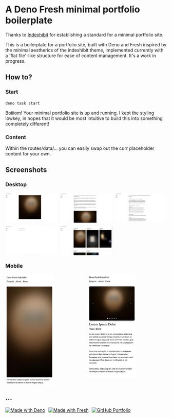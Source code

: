 # A Deno Fresh minimal portfolio boilerplate
Thanks to [Indexhibit](https://indexhibit.org/) for establishing a standard for a minimal portfolio site.

This is a boilerplate for a portfolio site, built with Deno and Fresh inspired by the minimal aestherics of the indexhibit theme, implemented currently with a 'flat file'-like structure for ease of content management. It's a work in progress.

## How to?

### Start

```
deno task start
```

Boiiiom! Your minimal portfolio site is up and running. I kept the styling lowkey, in hopes that it would be most intuitive to build this into something completely different!

### Content
Within the routes/data/... you can easily swap out the curr placeholder content for your own. 

## Screenshots

### Desktop

<div style="display: grid; grid-template-columns: repeat(3, 1fr); gap: 10px;">
  <img src="static/readme-images/desktop-index.jpeg" alt="Desktop Index" width="200">
  <img src="static/readme-images/desktop-about.jpeg" alt="Desktop About" width="200">
  <img src="static/readme-images/desktop-cv.jpeg" alt="Desktop CV" width="200">
  <img src="static/readme-images/desktop-press.jpeg" alt="Desktop Press" width="200">
  <img src="static/readme-images/desktop-projects.jpeg" alt="Desktop Projects" width="200">
</div>

### Mobile

<div style="display: grid; grid-template-columns: repeat(2, 1fr); gap: 10px;">
  <img src="static/readme-images/mobile-index.jpeg" alt="Mobile Index" width="150">
  <img src="static/readme-images/mobile-single-project.jpeg" alt="Mobile Single Project" width="150">
</div>

## ...

<div style="display: flex; align-items: center; gap: 10px;">
  <a href="https://deno.com">
    <img src="https://img.shields.io/badge/deno-4f8b8b?style=flat&logo=deno&logoColor=white" alt="Made with Deno" width="100">
  </a>
  <a href="https://fresh.deno.dev">
    <img src="https://img.shields.io/badge/fresh-00bcd4?style=flat&logo=fresh&logoColor=white" alt="Made with Fresh" width="100">
  </a>
  <a href="https://github.com/your-repo">
    <img src="https://img.shields.io/badge/portfolio-ff4081?style=flat&logo=github&logoColor=white" alt="GitHub Portfolio" width="100">
  </a>
</div>
